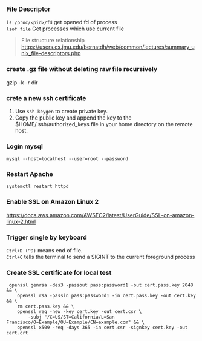 ### File Descriptor
`ls /proc/<pid>/fd` get opened fd of process  
`lsof file` Get processes which use current file  
> File structure relationship
> https://users.cs.jmu.edu/bernstdh/web/common/lectures/summary_unix_file-descriptors.php

### create .gz file without deleting raw file recursively
gzip -k -r dir

### crete a new ssh certificate
1. Use `ssh-keygen` to create private key.
2. Copy the public key and append the key to the $HOME/.ssh/authorized_keys file in your home directory on the remote host.

### Login mysql
```
mysql --host=localhost --user=root --password
```

### Restart Apache
```
systemctl restart httpd
```

### Enable SSL on Amazon Linux 2

https://docs.aws.amazon.com/AWSEC2/latest/UserGuide/SSL-on-amazon-linux-2.html

### Trigger single by keyboard
`Ctrl+D (^D)` means end of file.\
`Ctrl+C` tells the terminal to send a SIGINT to the current foreground process

### Create SSL certificate for local test

```
 openssl genrsa -des3 -passout pass:password1 -out cert.pass.key 2048 && \
    openssl rsa -passin pass:password1 -in cert.pass.key -out cert.key && \
    rm cert.pass.key && \
    openssl req -new -key cert.key -out cert.csr \
        -subj "/C=US/ST=California/L=San Francisco/O=Example/OU=Example/CN=example.com" && \
    openssl x509 -req -days 365 -in cert.csr -signkey cert.key -out cert.crt
```